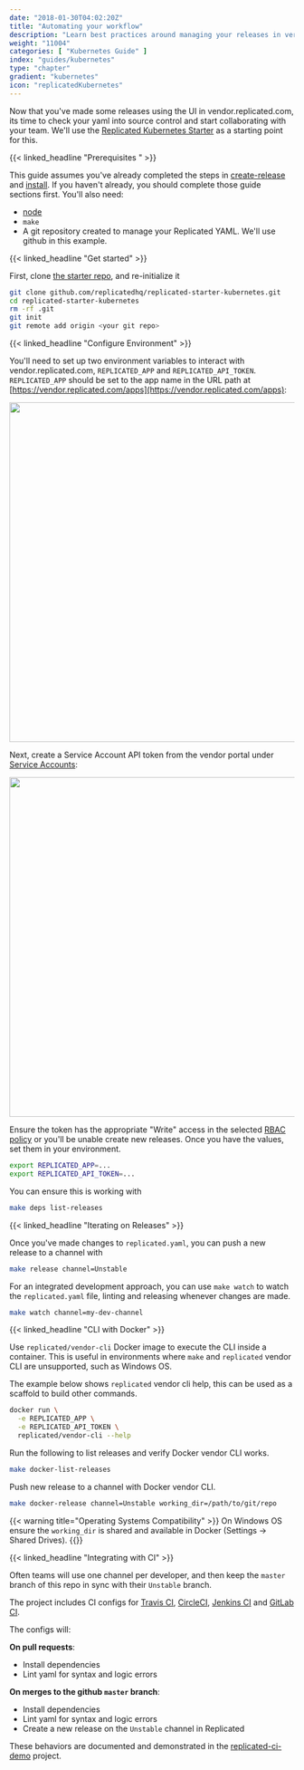 ```yaml
---
date: "2018-01-30T04:02:20Z"
title: "Automating your workflow"
description: "Learn best practices around managing your releases in version control to enable collaboration and automation."
weight: "11004"
categories: [ "Kubernetes Guide" ]
index: "guides/kubernetes"
type: "chapter"
gradient: "kubernetes"
icon: "replicatedKubernetes"
---
```


Now that you've made some releases using the UI in vendor.replicated.com, its time to check your yaml into source control and start collaborating with your team. We'll use the
[Replicated Kubernetes Starter](https://github.com/replicatedhq/replicated-starter-kubernetes) as a starting point for this.


{{< linked_headline "Prerequisites " >}}

This guide assumes you've already completed the steps in [create-release](../create-release) and [install](../install). If you haven't already,
you should complete those guide sections first. You'll also need:

- [node](https://nodejs.org/en/download/)
- `make`
- A git repository created to manage your Replicated YAML. We'll use github in this example.

{{< linked_headline "Get started" >}}

First, clone [the starter repo](https://github.com/replicatedhq/replicated-starter-kubernetes), and re-initialize it

```sh
git clone github.com/replicatedhq/replicated-starter-kubernetes.git
cd replicated-starter-kubernetes
rm -rf .git
git init
git remote add origin <your git repo>
```

{{< linked_headline "Configure Environment" >}}

You'll need to set up two environment variables to interact with vendor.replicated.com,
`REPLICATED_APP` and `REPLICATED_API_TOKEN`. `REPLICATED_APP` should be set to the
app name in the URL path at [https://vendor.replicated.com/apps](https://vendor.replicated.com/apps):

<p align="center"><img src="/images/guides/kubernetes/REPLICATED_APP.png" width=600></img></p>

Next, create a Service Account API token from the vendor portal under [Service Accounts](https://vendor.replicated.com/team/serviceaccounts):

<p align="center"><img src="/images/guides/kubernetes/REPLICATED_API_TOKEN.png" width=600></img></p>

Ensure the token has the appropriate "Write" access in the selected [RBAC policy](https://vendor.replicated.com/team/policies) or you'll be unable create new releases. Once you have the values,
set them in your environment.

```sh
export REPLICATED_APP=...
export REPLICATED_API_TOKEN=...
```

You can ensure this is working with

```sh
make deps list-releases
```

{{< linked_headline "Iterating on Releases" >}}

Once you've made changes to `replicated.yaml`, you can push a new release to a channel with

```sh
make release channel=Unstable
```

For an integrated development approach, you can use `make watch` to
watch the `replicated.yaml` file, linting and releasing whenever changes are made.

```sh
make watch channel=my-dev-channel
```

{{< linked_headline "CLI with Docker" >}}

Use `replicated/vendor-cli` Docker image to execute the CLI inside a container. This is useful in environments where `make` and `replicated` vendor CLI are unsupported, such as Windows OS.

The example below shows `replicated` vendor cli help, this can be used as a scaffold to build other commands.
```sh
docker run \
  -e REPLICATED_APP \
  -e REPLICATED_API_TOKEN \
  replicated/vendor-cli --help
```

Run the following to list releases and verify Docker vendor CLI works.
```sh
make docker-list-releases
```

Push new release to a channel with Docker vendor CLI.
```sh
make docker-release channel=Unstable working_dir=/path/to/git/repo
```

{{< warning title="Operating Systems Compatibility" >}}
On Windows OS ensure the `working_dir` is shared and available in Docker (Settings -> Shared Drives).
{{</warning>}}

{{< linked_headline "Integrating with CI" >}}

Often teams will use one channel per developer, and then keep the `master` branch of this repo in sync with their `Unstable` branch.

The project includes CI configs for [Travis CI](https://travis-ci.org), [CircleCI](https://circleci.com), [Jenkins CI](https://jenkins.io) and [GitLab CI](https://gitlab.com).

The configs will:

**On pull requests**:

- Install dependencies
- Lint yaml for syntax and logic errors

**On merges to the github `master` branch**:

- Install dependencies
- Lint yaml for syntax and logic errors
- Create a new release on the `Unstable` channel in Replicated

These behaviors are documented and demonstrated in the [replicated-ci-demo](https://github.com/replicatedhq/replicated-ci-demo) project.


